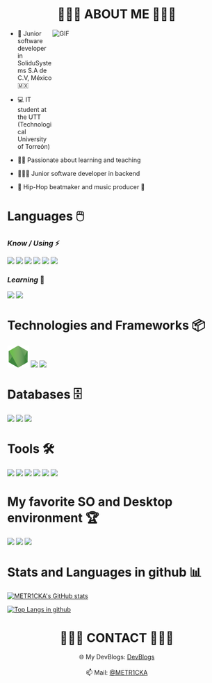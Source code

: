 <h1 align="center"> 👨🏻‍💻 ABOUT ME 👨🏻‍💻 </h1>

<img align="right" height="250" width="400" alt="GIF" src="https://github.com/abhisheknaiidu/abhisheknaiidu/blob/master/code.gif?raw=true" width="500" height="320" />

* 💼 Junior software developer in SoliduSystems S.A de C.V, México 🇲🇽

* 💻 IT student at the UTT (Technological University of Torreón)

* 👨‍🏫 Passionate about learning and teaching

* 👨🏻‍💻 Junior software developer in backend

* 🎵 Hip-Hop beatmaker and music producer 🎹

# Languages 🖱️

### *Know / Using* ⚡

<code><a href="https://www.javascript.com/" target="_blank"><img height="50" src="https://upload.wikimedia.org/wikipedia/commons/6/6a/JavaScript-logo.png"></a></code>
<code><a href="https://www.python.org" target="_blank"><img height="50" src="https://upload.wikimedia.org/wikipedia/commons/thumb/c/c3/Python-logo-notext.svg/2048px-Python-logo-notext.svg.png"></a></code>
<code><a href="https://www.typescriptlang.org" target="_blank"><img height="50" src="https://upload.wikimedia.org/wikipedia/commons/thumb/4/4c/Typescript_logo_2020.svg/1024px-Typescript_logo_2020.svg.png"></a></code>
<code><a href="https://docs.microsoft.com/en-us/dotnet/csharp/" target="_blank"><img height="50" src="https://seeklogo.com/images/C/c-sharp-c-logo-02F17714BA-seeklogo.com.png"></a></code>
<code><a target="_blank"><img height="50" src="https://images.velog.io/images/kjy5947/post/d8110ae4-68b0-4eac-9e21-606c96035b39/markdown.jpg"></a></code>
<code><a href="https://www.php.net" target="_blank"><img height="50" src="https://upload.wikimedia.org/wikipedia/commons/thumb/2/27/PHP-logo.svg/1200px-PHP-logo.svg.png"></a></code>

### *Learning* 🔧

<code><a href="http://rauljesus.xyz/redes/gnuLinux/basics-bash-scripting/" target="_blank"><img height="50" src="https://ugeek.github.io/blog/images-blog/bash.png"></a></code>
<code><a target="_blank"><img height="50" src="https://s3.amazonaws.com/s3.timetoast.com/public/uploads/photo/10554971/image/6b8a764ca8af0e8f19f5b3b4aab56734"></a></code>

# Technologies and Frameworks 📦

<code><a href="https://nodejs.org/es/" target="_blank"><img height="50" src="https://raw.githubusercontent.com/github/explore/80688e429a7d4ef2fca1e82350fe8e3517d3494d/topics/nodejs/nodejs.png"></a></code>
<code><a href="https://adonisjs.com" target="_blank"><img height="50" src="https://avatars.githubusercontent.com/u/13810373?s=280&v=4"></a></code>
<code><a href="https://laravel.com" target="_blank"><img height="50" src="https://cdn.worldvectorlogo.com/logos/laravel-2.svg"></a></code>

# Databases 🗄️

<code><a href="https://www.mysql.com" target="_blank"><img height="50" src="https://blog.irontec.com/wp-content/uploads/2016/01/mysql-logo.png"></a></code>
<code><a href="https://www.mongodb.com" target="_blank"><img height="50" src="https://blog.desdelinux.net/wp-content/uploads/2021/07/mongoDB.png"></a></code>
<code><a href="https://www.postgresql.org" target="_blank"><img height="50" src="https://upload.wikimedia.org/wikipedia/commons/thumb/2/29/Postgresql_elephant.svg/640px-Postgresql_elephant.svg.png"></a></code>

# Tools 🛠️

<code><a href="https://git-scm.com" target="_blank"><img height="50" src="https://cdn.svgporn.com/logos/git-icon.svg"></a></code>
<code><a href="https://code.visualstudio.com" target="_blank"><img height="50" src="https://cdn.svgporn.com/logos/visual-studio-code.svg"></a></code>
<code><a href="https://insomnia.rest" target="_blank"><img height="50" src="https://img.stackshare.io/service/6406/qLPJL1NZ.jpg"></a></code>
<code><a href="https://www.vim.org" target="_blank"><img height="50" src="https://upload.wikimedia.org/wikipedia/commons/thumb/9/9f/Vimlogo.svg/1022px-Vimlogo.svg.png"></a></code>
<code><a href="https://neovim.io" target="_blank"><img height="50" src="https://user-images.githubusercontent.com/367259/67332956-6dbb5000-f528-11e9-9963-0a4c116242d3.jpeg"></a></code>
<code><a href="https://nvchad.github.io" target="_blank"><img height="50" src="https://nvchad.netlify.app/img/logo.svg"></a></code>

# My favorite SO and Desktop environment 🏆

<code><a target="_blank"><img height="50" src="https://upload.wikimedia.org/wikipedia/commons/a/af/Tux.png"></a></code>
<code><a href="https://ubuntu.com/download" target="_blank"><img height="50" src="https://i.ytimg.com/vi/9DHUyz54flA/maxresdefault.jpg"></a></code>
<code><a href="https://extensions.gnome.org" target="_blank"><img height="50" src="https://www.vectorlogo.zone/logos/gnome/gnome-ar21.png"></a></code>

# Stats and Languages in github 📊

[![METR1CKA's GitHub stats](https://github-readme-stats.vercel.app/api?username=METR1CKA&show_icons=true&theme=radical)](https://github.com/anuraghazra/github-readme-stats)

[![Top Langs in github](https://github-readme-stats.vercel.app/api/top-langs/?username=METR1CKA&theme=radical)](https://github.com/anuraghazra/github-readme-stats)

<h1 align="center"> 👨🏻‍💻 CONTACT 👨🏻‍💻 </h1>

<div align="center">
    🌐 My DevBlogs: <a href="https://metr1cka.github.io">DevBlogs</a>
</div>
<br>
<div align="center">
    📫 Mail: <a href="mailto:ferchosalazar054@gmail.com">@METR1CKA</a>
</div>
